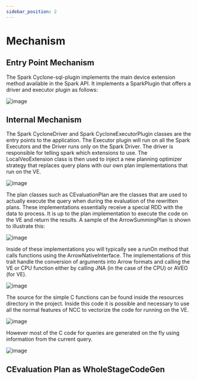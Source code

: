 ```yaml
---
sidebar_position: 2
---
```

# Mechanism

## Entry Point Mechanism
The Spark Cyclone-sql-plugin implements the main device extension method available in the Spark API.  It implements a SparkPlugin that offers a driver and executor plugin as follows:

![image](https://user-images.githubusercontent.com/68586800/130805169-71796510-6a1a-449c-b0cd-9bab31e520f4.png)

## Internal Mechanism 

The Spark CycloneDriver and Spark CycloneExecutorPlugin classes are the entry points to the application.  The Executor plugin will run on all the Spark Executors and the Driver runs only on the Spark Driver.  The driver is responsible for telling spark which extensions to use.  The LocalVeoExtension class is then used to inject a new planning optimizer strategy that replaces query plans with our own plan implementations that run on the VE.

![image](https://user-images.githubusercontent.com/68586800/130805660-5deeaee4-6e8a-454d-a260-2677f3f99539.png)

The plan classes such as CEvaluationPlan are the classes that are used to actually execute the query when during the evaluation of the rewritten plans.  These implementations essentially receive a special RDD with the data to process.  It is up to the plan implementation to execute the code on the VE and return the results.  A sample of the ArrowSummingPlan is shown to illustrate this:

![image](https://user-images.githubusercontent.com/68586800/130805765-a086a9b9-e40f-4852-9d5e-13a78f80f523.png)

Inside of these implementations you will typically see a runOn method that calls functions using the ArrowNativeInterface.  The implementations of this trait handle the conversion of arguments into Arrow formats and calling the VE or CPU function either by calling JNA (in the case of the CPU) or AVEO (for VE). 

![image](https://user-images.githubusercontent.com/68586800/130805920-b9408ea5-0795-44c0-aa61-48154031448a.png)

The source for the simple C functions can be found inside the resources directory in the project. Inside this code it is possible and necessary to use all the normal features of NCC to vectorize the code for running on the VE.

![image](https://user-images.githubusercontent.com/68586800/130806050-51974d24-e0fb-412e-8a01-060d1e064c01.png)

However most of the C code for queries are generated on the fly using information from the current query.

![image](https://user-images.githubusercontent.com/68586800/130806094-a1364bd8-99b9-4e1d-b172-a1ebf987fe0c.png)

## CEvaluation Plan as WholeStageCodeGen
